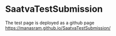 # SaatvaTestSubmission

The test page is deployed as a github page https://manasram.github.io/SaatvaTestSubmission/
